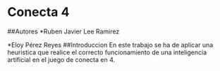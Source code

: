 # Conecta 4
##Autores
*Ruben Javier Lee Ramirez

*Eloy Pérez Reyes
##Introduccion
En este trabajo se ha de aplicar una heuristica que realice el correcto funcionamiento de una inteligencia artificial en el juego de conecta en 4.
